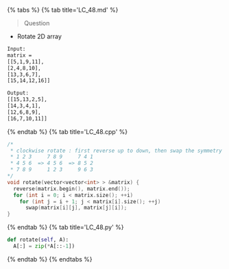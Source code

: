 {% tabs %}
{% tab title='LC_48.md' %}

> Question

* Rotate 2D array

```txt
Input:
matrix =
[[5,1,9,11],
[2,4,8,10],
[13,3,6,7],
[15,14,12,16]]

Output:
[[15,13,2,5],
[14,3,4,1],
[12,6,8,9],
[16,7,10,11]]
```

{% endtab %}
{% tab title='LC_48.cpp' %}

```cpp
/*
 * clockwise rotate : first reverse up to down, then swap the symmetry
 * 1 2 3     7 8 9     7 4 1
 * 4 5 6  => 4 5 6  => 8 5 2
 * 7 8 9     1 2 3     9 6 3
*/
void rotate(vector<vector<int> > &matrix) {
  reverse(matrix.begin(), matrix.end());
  for (int i = 0; i < matrix.size(); ++i)
    for (int j = i + 1; j < matrix[i].size(); ++j)
      swap(matrix[i][j], matrix[j][i]);
}
```

{% endtab %}
{% tab title='LC_48.py' %}

```py
def rotate(self, A):
  A[:] = zip(*A[::-1])
```

{% endtab %}
{% endtabs %}
